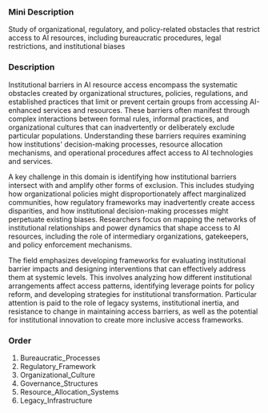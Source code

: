 ### Mini Description

Study of organizational, regulatory, and policy-related obstacles that restrict access to AI resources, including bureaucratic procedures, legal restrictions, and institutional biases

### Description

Institutional barriers in AI resource access encompass the systematic obstacles created by organizational structures, policies, regulations, and established practices that limit or prevent certain groups from accessing AI-enhanced services and resources. These barriers often manifest through complex interactions between formal rules, informal practices, and organizational cultures that can inadvertently or deliberately exclude particular populations. Understanding these barriers requires examining how institutions' decision-making processes, resource allocation mechanisms, and operational procedures affect access to AI technologies and services.

A key challenge in this domain is identifying how institutional barriers intersect with and amplify other forms of exclusion. This includes studying how organizational policies might disproportionately affect marginalized communities, how regulatory frameworks may inadvertently create access disparities, and how institutional decision-making processes might perpetuate existing biases. Researchers focus on mapping the networks of institutional relationships and power dynamics that shape access to AI resources, including the role of intermediary organizations, gatekeepers, and policy enforcement mechanisms.

The field emphasizes developing frameworks for evaluating institutional barrier impacts and designing interventions that can effectively address them at systemic levels. This involves analyzing how different institutional arrangements affect access patterns, identifying leverage points for policy reform, and developing strategies for institutional transformation. Particular attention is paid to the role of legacy systems, institutional inertia, and resistance to change in maintaining access barriers, as well as the potential for institutional innovation to create more inclusive access frameworks.

### Order

1. Bureaucratic_Processes
2. Regulatory_Framework
3. Organizational_Culture
4. Governance_Structures
5. Resource_Allocation_Systems
6. Legacy_Infrastructure
